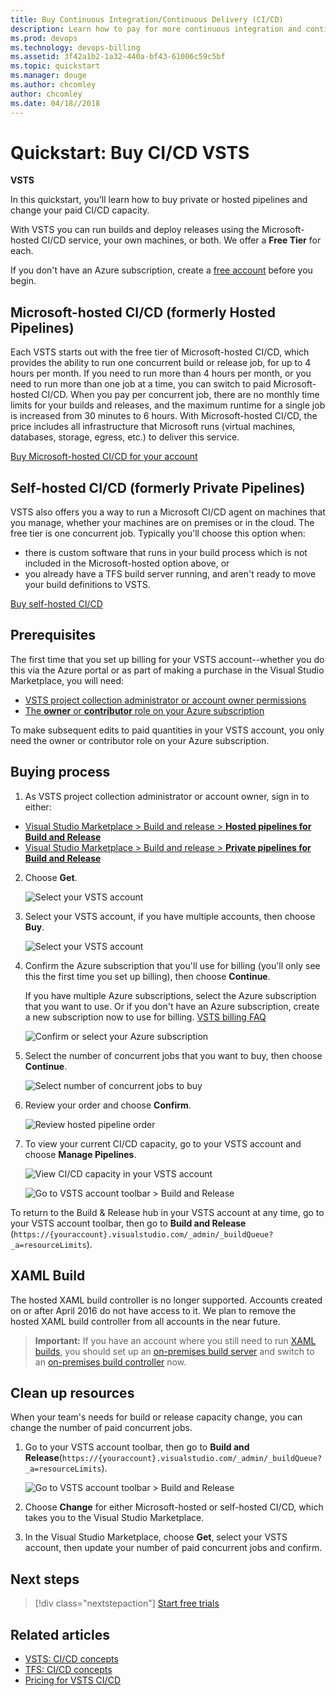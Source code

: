 ```yaml
---
title: Buy Continuous Integration/Continuous Delivery (CI/CD)
description: Learn how to pay for more continuous integration and continuous delivery (CI/CD) concurrency using VSTS (Visual Studio Online, VSO, VSTS)
ms.prod: devops
ms.technology: devops-billing
ms.assetid: 3f42a1b2-1a32-440a-bf43-61006c59c5bf
ms.topic: quickstart
ms.manager: douge
ms.author: chcomley
author: chcomley
ms.date: 04/18//2018
---
```

[//]: # (monikerRange: 'vsts')

# Quickstart: Buy CI/CD VSTS

**VSTS**

In this quickstart, you'll learn how to buy private or hosted pipelines and change your paid CI/CD capacity.

With VSTS you can run builds and deploy releases using the Microsoft-hosted CI/CD service, your own machines, or both.
We offer a **Free Tier** for each.

If you don't have an Azure subscription, create a [free account](https://azure.microsoft.com/en-us/free/?WT.mc_id=A261C142F) before you begin.

## Microsoft-hosted CI/CD (formerly Hosted Pipelines)

Each VSTS starts out with the free tier of Microsoft-hosted CI/CD, which provides the ability to run one concurrent build or release job, for up to 4 hours per month. If you need to run more than 4 hours per month, or you need to run more than one job at a time, you can switch to paid Microsoft-hosted CI/CD. When you pay per concurrent job, there are no monthly time limits for your builds and releases, and the maximum runtime for a single job is increased from 30 minutes to 6 hours. With Microsoft-hosted CI/CD, the price includes all infrastructure that Microsoft runs (virtual machines, databases, storage, egress, etc.) to deliver this service.

[Buy Microsoft-hosted CI/CD for your account](https://marketplace.visualstudio.com/items?itemName=ms.build-release-hosted-pipelines)

## Self-hosted CI/CD (formerly Private Pipelines)

VSTS also offers you a way to run a Microsoft CI/CD agent on machines that you manage, whether your machines are on premises or in the cloud. The free tier is one concurrent job.
Typically you'll choose this option when:

* there is custom software that runs in your build process which is not included in the Microsoft-hosted option above, or
* you already have a TFS build server running, and aren't ready to move your build definitions to VSTS.

[Buy self-hosted CI/CD](https://marketplace.visualstudio.com/items?itemName=ms.build-release-private-pipelines)

<a name="buy-build-release"></a>

## Prerequisites

The first time that you set up billing for your VSTS account--whether you do this via the Azure portal or as part of making a purchase in the Visual Studio Marketplace, you will need:

* [VSTS project collection administrator or account owner permissions](vsts-billing-faq.md#find-owner)
* [The **owner** or **contributor** role on your Azure subscription](add-backup-billing-managers.md)

To make subsequent edits to paid quantities in your VSTS account, you only need the owner or contributor role on your Azure subscription.

## Buying process

1. As VSTS project collection administrator or account owner, sign in to either:

 * [Visual Studio Marketplace > Build and release > **Hosted pipelines for Build and Release**](https://marketplace.visualstudio.com/items?itemName=ms.build-release-hosted-pipelines)
 * [Visual Studio Marketplace > Build and release > **Private pipelines for Build and Release**](https://marketplace.visualstudio.com/items?itemName=ms.build-release-private-pipelines)

2. Choose **Get**.

    ![Select your VSTS account](_img/get-more-build-load-testing/buy-hosted-build-release-pipelines.png)

3. Select your VSTS account, if you have multiple accounts, then choose **Buy**.

    ![Select your VSTS account](_img/get-more-build-load-testing/select-team-services-account.png)

4. Confirm the Azure subscription that you'll use for billing (you'll only see this the first time you set up billing), then choose **Continue**.

    If you have multiple Azure subscriptions,
  select the Azure subscription that you want to use.
  Or if you don't have an Azure subscription,
  create a new subscription now to use for billing.
  [VSTS billing FAQ](vsts-billing-faq.md)

    ![Confirm or select your Azure subscription](_img/get-more-build-load-testing/select-azure-subscription.png)

5. Select the number of concurrent jobs that you want to buy, then choose **Continue**.

    ![Select number of concurrent jobs to buy](_img/get-more-build-load-testing/select-number-hosted-pipelines.png)

6. Review your order and choose **Confirm**.

    ![Review hosted pipeline order](_img/get-more-build-load-testing/review-confirm-order.png)

7. To view your current CI/CD capacity, go to your VSTS account and  choose **Manage Pipelines**.

    ![View CI/CD capacity in your VSTS account](_img/get-more-build-load-testing/confirm-hosted-pipeline-purchase.png)

     ![Go to VSTS account toolbar > Build and Release](_img/get-more-build-load-testing/manage-pipelines-team-services.png)

  To return to the Build & Release hub in
  your VSTS account at any time,
  go to your VSTS account toolbar,
  then go to **Build and Release**
  (```https://{youraccount}.visualstudio.com/_admin/_buildQueue?_a=resourceLimits```).

## XAML Build

The hosted XAML build controller is no longer supported.
  Accounts created on or after April 2016 do not have access to it.
  We plan to remove the hosted XAML build controller from all accounts in the near future.

  > **Important:** If you have an account where you still need to run [XAML builds](https://msdn.microsoft.com/en-us/library/ms181709%28v=vs.120%29.aspx),
  > you should set up an [on-premises build server](https://msdn.microsoft.com/en-us/library/ms252495%28v=vs.120%29.aspx)
  > and switch to an [on-premises build controller](https://msdn.microsoft.com/en-us/library/ee330987%28v=vs.120%29.aspx) now.

<a name="change-paid-pipelines"></a>

## Clean up resources

When your team's needs for build or release capacity change, you can change the number of paid concurrent jobs.

1. Go to your VSTS account toolbar, then go to **Build and Release**(```https://{youraccount}.visualstudio.com/_admin/_buildQueue?_a=resourceLimits```).

    ![Go to VSTS account toolbar > Build and Release](_img/get-more-build-load-testing/manage-pipelines-team-services.png)

2. Choose **Change** for either Microsoft-hosted or self-hosted CI/CD, which takes you to the Visual Studio Marketplace.

3. In the Visual Studio Marketplace, choose **Get**, select your VSTS account, then update your number of paid concurrent jobs and confirm.

## Next steps

> [!div class="nextstepaction"]
> [Start free trials](https://docs.microsoft.com/en-us/vsts/billing/try-additional-features-vs?view=vsts)

## Related articles

* [VSTS: CI/CD concepts](../pipelines/licensing/concurrent-pipelines-ts.md)
* [TFS: CI/CD concepts](../pipelines/licensing/concurrent-pipelines-tfs.md)
* [Pricing for VSTS CI/CD](https://www.visualstudio.com/team-services/pricing)